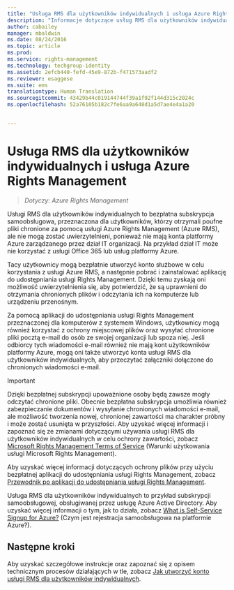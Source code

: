 ```yaml
---
title: "Usługa RMS dla użytkowników indywidualnych i usługa Azure Rights Management | Azure RMS"
description: "Informacje dotyczące usług RMS dla użytkowników indywidualnych, czyli bezpłatnej subskrypcji samoobsługowej przeznaczonej dla użytkowników, którzy otrzymali poufne pliki chronione za pomocą usługi Azure Rights Management (Azure RMS), ale nie mogą zostać uwierzytelnieni, ponieważ nie mają konta platformy Azure zarządzanego przez dział IT organizacji."
author: cabailey
manager: mbaldwin
ms.date: 08/24/2016
ms.topic: article
ms.prod: 
ms.service: rights-management
ms.technology: techgroup-identity
ms.assetid: 2efcb440-fefd-45e9-872b-f471573aadf2
ms.reviewer: esaggese
ms.suite: ems
translationtype: Human Translation
ms.sourcegitcommit: 43429b44c019144744f39a1f92f144d315c2024c
ms.openlocfilehash: 52a76105b182c7fe6aa9a648d1a5d7ae4e4a1a20


---
```


# Usługa RMS dla użytkowników indywidualnych i usługa Azure Rights Management

>*Dotyczy: Azure Rights Management*

Usługi RMS dla użytkowników indywidualnych to bezpłatna subskrypcja samoobsługowa, przeznaczona dla użytkowników, którzy otrzymali poufne pliki chronione za pomocą usługi Azure Rights Management (Azure RMS), ale nie mogą zostać uwierzytelnieni, ponieważ nie mają konta platformy Azure zarządzanego przez dział IT organizacji. Na przykład dział IT może nie korzystać z usługi Office 365 lub usług platformy Azure.

Tacy użytkownicy mogą bezpłatnie utworzyć konto służbowe w celu korzystania z usługi Azure RMS, a następnie pobrać i zainstalować aplikację do udostępniania usługi Rights Management. Dzięki temu zyskają oni możliwość uwierzytelnienia się, aby potwierdzić, że są uprawnieni do otrzymania chronionych plików i odczytania ich na komputerze lub urządzeniu przenośnym.

Za pomocą aplikacji do udostępniania usługi Rights Management przeznaczonej dla komputerów z systemem Windows, użytkownicy mogą również korzystać z ochrony miejscowej plików oraz wysyłać chronione pliki pocztą e-mail do osób ze swojej organizacji lub spoza niej. Jeśli odbiorcy tych wiadomości e-mail również nie mają kont użytkowników platformy Azure, mogą oni także utworzyć konta usługi RMS dla użytkowników indywidualnych, aby przeczytać załączniki dołączone do chronionych wiadomości e-mail.

> [!IMPORTANT]
> Dzięki bezpłatnej subskrypcji upoważnione osoby będą zawsze mogły odczytać chronione pliki. Obecnie bezpłatna subskrypcja umożliwia również zabezpieczanie dokumentów i wysyłanie chronionych wiadomości e-mail, ale możliwość tworzenia nowej, chronionej zawartości ma charakter próbny i może zostać usunięta w przyszłości. Aby uzyskać więcej informacji i zapoznać się ze zmianami dotyczącymi używania usługi RMS dla użytkowników indywidualnych w celu ochrony zawartości, zobacz [Microsoft Rights Management Terms of Service](https://portal.aadrm.com/Legal/Service) (Warunki użytkowania usługi Microsoft Rights Management).

Aby uzyskać więcej informacji dotyczących ochrony plików przy użyciu bezpłatnej aplikacji do udostępniania usługi Rights Management, zobacz [Przewodnik po aplikacji do udostępniania usługi Rights Management](../rms-client/sharing-app-user-guide.md).

Usługa RMS dla użytkowników indywidualnych to przykład subskrypcji samoobsługowej, obsługiwanej przez usługę Azure Active Directory. Aby uzyskać więcej informacji o tym, jak to działa, zobacz [What is Self-Service Signup for Azure?](/active-directory/active-directory-self-service-signup) (Czym jest rejestracja samoobsługowa na platformie Azure?). 

## Następne kroki
Aby uzyskać szczegółowe instrukcje oraz zapoznać się z opisem technicznym procesów działających w tle, zobacz [Jak utworzyć konto usługi RMS dla użytkowników indywidualnych](rms-for-individuals-user-sign-up.md). 




<!--HONumber=Aug16_HO4-->


